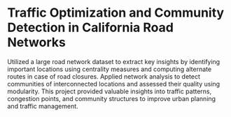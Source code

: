 # Traffic Optimization and Community Detection in California Road Networks

Utilized a large road network dataset to extract key insights by identifying important locations using centrality measures and
computing alternate routes in case of road closures. Applied network analysis to detect communities of interconnected
locations and assessed their quality using modularity. This project provided valuable insights into traffic patterns,
congestion points, and community structures to improve urban planning and traffic management.
